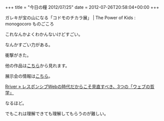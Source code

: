 +++
title = "今日の糧 2012/07/25"
date = 2012-07-26T20:58:04+00:00
+++

  ガレキが宝の山になる「コドモのチカラ展」 | The Power of Kids : monogocoro ものごころ

これなんかよくわかんないけどすごい。

なんかすごい力がある。

衝撃がきた。

他の作品は[こちら](http://www.watanohasmile.jp/)から見れます。

展示会の情報は[こちら](http://www.muji.net/lab/ateliermuji/exhibition/exhibition120615.html)。   

  [Rriver » レスポンシブWebの時代だからこそ見直すべき、3つの「ウェブの哲学」](http://parashuto.com/rriver/responsive-web/revisiting-a-dao-of-web-design-a-web-philosophy)

なるほど。

でもこれは理解できても理解してもらうのが難しい。 

